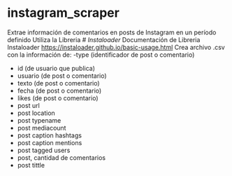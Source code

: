 # instagram_scraper
Extrae información de comentarios en posts de Instagram en un período definido
Utiliza la Libreria # *Instaloader*
Documentación de Libreria Instaloader https://instaloader.github.io/basic-usage.html
Crea archivo .csv con la información de:
-type (identificador de post o comentario)
- id (de usuario que publica)
- usuario (de post o comentario)
- texto (de post o comentario)
- fecha (de post o comentario)
- likes (de post o comentario)
- post url
- post location
- post typename
- post mediacount
- post caption hashtags
- post caption mentions
- post tagged users
- post, cantidad de comentarios
- post tittle
